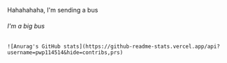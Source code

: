 Hahahahaha, I'm sending a bus
###### I'm a big bus

    ![Anurag's GitHub stats](https://github-readme-stats.vercel.app/api?username=pwp114514&hide=contribs,prs)
    
